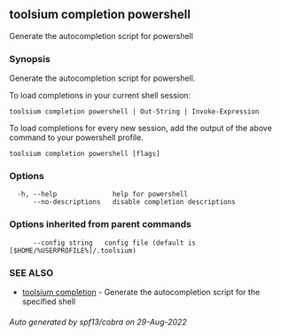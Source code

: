 ## toolsium completion powershell

Generate the autocompletion script for powershell

### Synopsis

Generate the autocompletion script for powershell.

To load completions in your current shell session:

	toolsium completion powershell | Out-String | Invoke-Expression

To load completions for every new session, add the output of the above command
to your powershell profile.


```
toolsium completion powershell [flags]
```

### Options

```
  -h, --help              help for powershell
      --no-descriptions   disable completion descriptions
```

### Options inherited from parent commands

```
      --config string   config file (default is [$HOME/%USERPROFILE%]/.toolsium)
```

### SEE ALSO

* [toolsium completion](toolsium_completion.md)	 - Generate the autocompletion script for the specified shell

###### Auto generated by spf13/cobra on 29-Aug-2022
